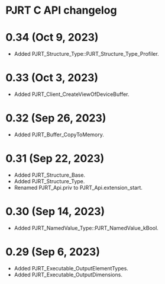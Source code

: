 # PJRT C API changelog

# 0.34 (Oct 9, 2023)

* Added PJRT_Structure_Type::PJRT_Structure_Type_Profiler.

# 0.33 (Oct 3, 2023)

* Added PJRT_Client_CreateViewOfDeviceBuffer.

# 0.32 (Sep 26, 2023)

* Added PJRT_Buffer_CopyToMemory.

# 0.31 (Sep 22, 2023)

* Added PJRT_Structure_Base.
* Added PJRT_Structure_Type.
* Renamed PJRT_Api.priv to PJRT_Api.extension_start.

# 0.30 (Sep 14, 2023)

* Added PJRT_NamedValue_Type::PJRT_NamedValue_kBool.

# 0.29 (Sep 6, 2023)

* Added PJRT_Executable_OutputElementTypes.
* Added PJRT_Executable_OutputDimensions.